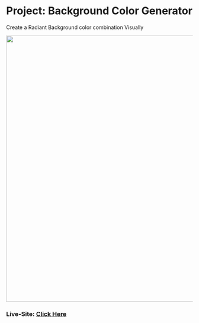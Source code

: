 # Project: Background Color Generator

Create a Radiant Background color combination Visually

<img src="https://saboya-dev-github.s3.amazonaws.com/Screen+Shot+2020-11-10+at+5.02.47+PM.png" width=720px/>

### Live-Site: [Click Here](https://saboyadev.github.io/Background-Color-Generator/)
